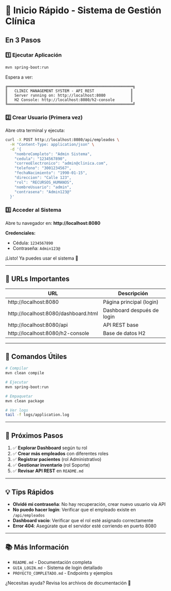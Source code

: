 # 🚀 Inicio Rápido - Sistema de Gestión Clínica

## En 3 Pasos

### 1️⃣ Ejecutar Aplicación
```bash
mvn spring-boot:run
```

Espera a ver:
```
╔═══════════════════════════════════════════════════════╗
║   CLINIC MANAGEMENT SYSTEM - API REST                ║
║   Server running on: http://localhost:8080           ║
║   H2 Console: http://localhost:8080/h2-console       ║
╚═══════════════════════════════════════════════════════╝
```

### 2️⃣ Crear Usuario (Primera vez)

Abre otra terminal y ejecuta:

```bash
curl -X POST http://localhost:8080/api/empleados \
  -H "Content-Type: application/json" \
  -d '{
    "nombreCompleto": "Admin Sistema",
    "cedula": "1234567890",
    "correoElectronico": "admin@clinica.com",
    "telefono": "3001234567",
    "fechaNacimiento": "1990-01-15",
    "direccion": "Calle 123",
    "rol": "RECURSOS_HUMANOS",
    "nombreUsuario": "admin",
    "contrasena": "Admin123@"
  }'
```

### 3️⃣ Acceder al Sistema

Abre tu navegador en: **http://localhost:8080**

**Credenciales:**
- Cédula: `1234567890`
- Contraseña: `Admin123@`

¡Listo! Ya puedes usar el sistema 🎉

---

## 📱 URLs Importantes

| URL | Descripción |
|-----|-------------|
| http://localhost:8080 | Página principal (login) |
| http://localhost:8080/dashboard.html | Dashboard después de login |
| http://localhost:8080/api | API REST base |
| http://localhost:8080/h2-console | Base de datos H2 |

---

## 🔧 Comandos Útiles

```bash
# Compilar
mvn clean compile

# Ejecutar
mvn spring-boot:run

# Empaquetar
mvn clean package

# Ver logs
tail -f logs/application.log
```

---

## 🎯 Próximos Pasos

1. ✅ **Explorar Dashboard** según tu rol
2. ✅ **Crear más empleados** con diferentes roles
3. ✅ **Registrar pacientes** (rol Administrativo)
4. ✅ **Gestionar inventario** (rol Soporte)
5. ✅ **Revisar API REST** en `README.md`

---

## 💡 Tips Rápidos

- **Olvidé mi contraseña**: No hay recuperación, crear nuevo usuario vía API
- **No puedo hacer login**: Verificar que el empleado existe en `/api/empleados`
- **Dashboard vacío**: Verificar que el rol esté asignado correctamente
- **Error 404**: Asegúrate que el servidor esté corriendo en puerto 8080

---

## 📚 Más Información

- `README.md` - Documentación completa
- `GUIA_LOGIN.md` - Sistema de login detallado
- `PROYECTO_COMPLETADO.md` - Endpoints y ejemplos

¿Necesitas ayuda? Revisa los archivos de documentación 📖

